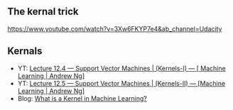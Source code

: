 

## The kernal trick
https://www.youtube.com/watch?v=3Xw6FKYP7e4&ab_channel=Udacity

## Kernals
- YT: [Lecture 12.4 — Support Vector Machines | (Kernels-I) — [ Machine Learning | Andrew Ng]](https://www.youtube.com/watch?v=mTyT-oHoivA&ab_channel=ArtificialIntelligence-AllinOne)
- YT: [Lecture 12.5 — Support Vector Machines | (Kernels-II) — [Machine Learning | Andrew Ng]](https://www.youtube.com/watch?v=XfyR_49hfi8&t=49s&ab_channel=ArtificialIntelligence-AllinOne)
- Blog: [What is a Kernel in Machine Learning?](https://programmathically.com/what-is-a-kernel-in-machine-learning/)